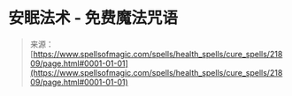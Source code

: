 <!--yml

category: 未分类

date: 2024-06-12 19:05:38

-->

# 安眠法术 - 免费魔法咒语

> 来源：[https://www.spellsofmagic.com/spells/health_spells/cure_spells/21809/page.html#0001-01-01](https://www.spellsofmagic.com/spells/health_spells/cure_spells/21809/page.html#0001-01-01)
